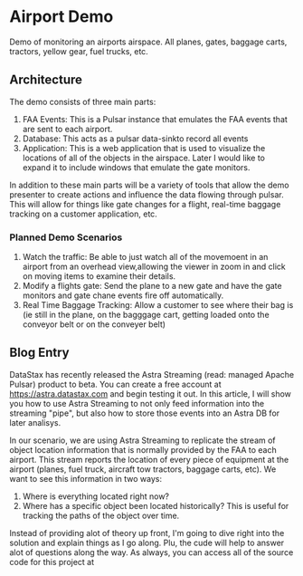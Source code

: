 # Airport Demo

Demo of monitoring an airports airspace. All planes, gates, baggage carts, tractors, yellow gear, fuel trucks, etc.

## Architecture

The demo consists of three main parts:

1. FAA Events: This is a Pulsar instance that emulates the FAA events that are sent to each airport.
2. Database: This acts as a pulsar data-sinkto record all events
3. Application: This is a web application that is used to visualize the locations of all of the objects in the airspace. Later I would like to expand it to include windows that emulate the gate monitors.

In addition to these main parts will be a variety of tools that allow the demo presenter to create actions and influence the data flowing through pulsar. This will allow for things like gate changes for a flight, real-time baggage tracking on a customer application, etc.

### Planned Demo Scenarios

1. Watch the traffic: Be able to just watch all of the movemoent in an airport from an overhead view,allowing the viewer in zoom in and click on moving items to examine their details.
2. Modify a flights gate: Send the plane to a new gate and have the gate monitors and gate chane events fire off automatically.
3. Real Time Baggage Tracking: Allow a customer to see where their bag is (ie still in the plane, on the bagggage cart, getting loaded onto the conveyor belt or on the conveyer belt)

## Blog Entry

DataStax has recently released the Astra Streaming (read: managed Apache Pulsar) product to beta. You can create a free account at <https://astra.datastax.com> and begin testing it out. In this article, I will show you how to use Astra Streaming to not only feed information into the streaming "pipe", but also how to store those events into an Astra DB for later analisys.

In our scenario, we are using Astra Streaming to replicate the stream of object location information that is normally provided by the FAA to each airport. This stream reports the location of every piece of equipment at the airport (planes, fuel truck, aircraft tow tractors, baggage carts, etc). We want to see this information in two ways:

1. Where is everything located right now?
2. Where has a specific object been located historically? This is useful for tracking the paths of the object over time.

Instead of providing alot of theory up front, I'm going to dive right into the solution and explain things as I go along. Plu, the cude will help to answer alot of questions along the way. As always, you can access all of the source code for this project at 
